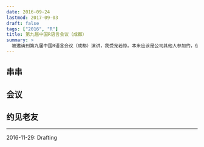 ```yaml
---
date: 2016-09-24
lastmod: 2017-09-03
draft: false
tags: ["2016", "R"]
title: 第九届中国R语言会议（成都）
summary: >
  被邀请到第九届中国R语言会议（成都）演讲，我受宠若惊。本来应该是公司其他人参加的，但最终都有事情没能成行。我匆忙准备了些东西，结果比我想象的要好很多。会议上了解了很多学界业界前沿的信息，与R社区中著名的任坤作了两晚室友，我的演讲被安排在最后，除了几个包袱没有抖出来以外也算圆满。以后有机会还是要多参与这种活动。
---
```


## 串串

## 会议

## 约见老友

--------
2016-11-29: Drafting